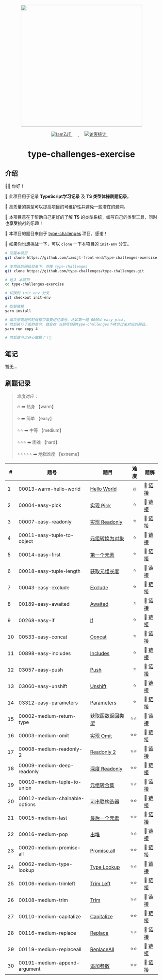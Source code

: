 <p align="center">
  <a href="https://github.com/type-challenges/type-challenges">
    <img src="https://github.com/type-challenges/type-challenges/blob/main/screenshots/logo.svg" width="400" alt=""/>
  </a>
</p>

<p align="center">
  <a href="https://github.com/iamzjt-front-end">
    <img src="https://img.shields.io/badge/Github-iamzjt--front--end-blue" alt="IamZJT" />
  </a>&emsp;
  <a href="https://www.typescriptlang.org/play?install-plugin=%40type-challenges%2Fplayground-plugin">
    <img src="https://img.shields.io/badge/Playground-143?logo=typescript&color=3178C6&logoColor=fff"  alt=""/>
  </a>&emsp;
  <a href="https://github.com/iamzjt-front-end">
    <img src="https://komarev.com/ghpvc/?username=iamzjt-front-end&label=++访客统计++&color=lightgrey" alt="访客统计" />
  </a>&emsp;
</p>

<h1 align="center">
  type-challenges-exercise
</h1>

## 介绍

👨‍💻 你好！

🔸 此项目用于记录 **TypeScript学习记录** 及 **TS 类型体操刷题记录**。

🔸 高质量的类型可以提高项目的可维护性并避免一些潜在的漏洞。

🔸 本项目意在于帮助自己更好的了解 **TS** 的类型系统，编写自己的类型工具，同时也享受挑战的乐趣！

🔸 本项目的题目来自于 [type-challenges](https://github.com/type-challenges/type-challenges) 项目，感谢！

🔸 如果你也想挑战一下，可以 `clone` 一下本项目的 `init-env` 分支。

```bash
# 克隆本项目
git clone https://github.com/iamzjt-front-end/type-challenges-exercise.git

# 本项目的同级目录下，克隆 type-challenges
git clone https://github.com/type-challenges/type-challenges.git

# 进入 本项目
cd type-challenges-exercise

# 切换到 init-env 分支
git checkout init-env

# 安装依赖
yarn install

# 每次想做题的时候都只需要记住编号，比如第一题 00004-easy-pick。
# 然后执行下面的命令，就会在 当前项目的type-challenges下拷贝过来对应的题目。
yarn run copy 4

# 然后就可以开心做题了！🤩
```

## 笔记

暂无...

## 刷题记录

> 难度对应： 
> 
> 🔥 ➡️ 热身 【warm】
> 
> ⭐ ➡️ 简单 【easy】
> 
> ⭐⭐ ➡️ 中等 【medium】
> 
> ⭐⭐⭐ ➡️ 困难 【hard】
> 
> ⭐⭐⭐⭐⭐ ➡️ 地狱难度 【extreme】

<table>
  <thead>
    <tr>
      <th>#</th>
      <th>题号</th>
      <th>题目</th>
      <th>难度</th>
      <th>题解</th>
    </tr>
  </thead>
  <tbody>
    <tr>
      <td>1</td>
      <td>00013-warm-hello-world</td>
      <td>
        <a href="https://github.com/iamzjt-front-end/type-challenges-exercise/blob/main/type-challenges/00013-warm-hello-world/README.zh-CN.md">Hello World</a>
      </td>
      <td align="center">🔥</td>
      <td>
        🎯 <a href="https://github.com/iamzjt-front-end/type-challenges-exercise/blob/main/type-challenges/00013-warm-hello-world/template.ts">链接</a>
      </td>
    </tr>
    <tr>
      <td>2</td>
      <td>00004-easy-pick</td>
      <td>
        <a href="https://github.com/iamzjt-front-end/type-challenges-exercise/blob/main/type-challenges/00004-easy-pick/README.zh-CN.md">实现 Pick</a>
      </td>
      <td align="center">⭐</td>
      <td>
        🎯 <a href="https://github.com/iamzjt-front-end/type-challenges-exercise/blob/main/type-challenges/00004-easy-pick/template.ts">链接</a>
      </td>
    </tr>
    <tr>
      <td>3</td>
      <td>00007-easy-readonly<td>
        <a href="https://github.com/iamzjt-front-end/type-challenges-exercise/blob/main/type-challenges/00007-easy-readonly/README.zh-CN.md">实现 Readonly</a>
      </td>
      <td align="center">⭐</td>
      <td>
        🎯 <a href="https://github.com/iamzjt-front-end/type-challenges-exercise/blob/main/type-challenges/00007-easy-readonly/template.ts">链接</a>
      </td>
    </tr>
    <tr>
      <td>4</td>
      <td>00011-easy-tuple-to-object</td>
      <td>
        <a href="https://github.com/iamzjt-front-end/type-challenges-exercise/blob/main/type-challenges/00011-easy-tuple-to-object/README.zh-CN.md">元组转换为对象</a>
      </td>
      <td align="center">⭐</td>
      <td>
        🎯 <a href="https://github.com/iamzjt-front-end/type-challenges-exercise/blob/main/type-challenges/00011-easy-tuple-to-object/template.ts">链接</a>
      </td>
    </tr>
    <tr>
      <td>5</td>
      <td>00014-easy-first</td>
      <td>
        <a href="https://github.com/iamzjt-front-end/type-challenges-exercise/blob/main/type-challenges/00014-easy-first/README.zh-CN.md">第一个元素</a>
      </td>
      <td align="center">⭐</td>
      <td>
        🎯 <a href="https://github.com/iamzjt-front-end/type-challenges-exercise/blob/main/type-challenges/00014-easy-first/template.ts">链接</a>
      </td>
    </tr>
    <tr>
      <td>6</td>
      <td>00018-easy-tuple-length</td>
      <td>
        <a href="https://github.com/iamzjt-front-end/type-challenges-exercise/blob/main/type-challenges/00018-easy-tuple-length/README.zh-CN.md">获取元组长度</a>
      </td>
      <td align="center">⭐</td>
      <td>
        🎯 <a href="https://github.com/iamzjt-front-end/type-challenges-exercise/blob/main/type-challenges/00018-easy-tuple-length/template.ts">链接</a>
      </td>
    </tr>
    <tr>
      <td>7</td>
      <td>00043-easy-exclude</td>
      <td>
        <a href="https://github.com/iamzjt-front-end/type-challenges-exercise/blob/main/type-challenges/00043-easy-exclude/README.zh-CN.md">Exclude</a>
      </td>
      <td align="center">⭐</td>
      <td>
        🎯 <a href="https://github.com/iamzjt-front-end/type-challenges-exercise/blob/main/type-challenges/00043-easy-exclude/template.ts">链接</a>
      </td>
    </tr>
    <tr>
      <td>8</td>
      <td>00189-easy-awaited</td>
      <td>
        <a href="https://github.com/iamzjt-front-end/type-challenges-exercise/blob/main/type-challenges/00189-easy-awaited/README.zh-CN.md">Awaited</a>
      </td>
      <td align="center">⭐</td>
      <td>
        🎯 <a href="https://github.com/iamzjt-front-end/type-challenges-exercise/blob/main/type-challenges/00189-easy-awaited/template.ts">链接</a>
      </td>
    </tr>
    <tr>
      <td>9</td>
      <td>00268-easy-if</td>
      <td>
        <a href="https://github.com/iamzjt-front-end/type-challenges-exercise/blob/main/type-challenges/00268-easy-if/README.zh-CN.md">If</a>
      </td>
      <td align="center">⭐</td>
      <td>
        🎯 <a href="https://github.com/iamzjt-front-end/type-challenges-exercise/blob/main/type-challenges/00268-easy-if/template.ts">链接</a>
      </td>
    </tr>
    <tr>
      <td>10</td>
      <td>00533-easy-concat</td>
      <td>
        <a href="https://github.com/iamzjt-front-end/type-challenges-exercise/blob/main/type-challenges/00533-easy-concat/README.zh-CN.md">Concat</a>
      </td>
      <td align="center">⭐</td>
      <td>
        🎯 <a href="https://github.com/iamzjt-front-end/type-challenges-exercise/blob/main/type-challenges/00533-easy-concat/template.ts">链接</a>
      </td>
    </tr>
    <tr>
      <td>11</td>
      <td>00898-easy-includes</td>
      <td>
        <a href="https://github.com/iamzjt-front-end/type-challenges-exercise/blob/main/type-challenges/00898-easy-includes/README.zh-CN.md">Includes</a>
      </td>
      <td align="center">⭐</td>
      <td>
        🎯 <a href="https://github.com/iamzjt-front-end/type-challenges-exercise/blob/main/type-challenges/00898-easy-includes/template.ts">链接</a>
      </td>
    </tr>
    <tr>
      <td>12</td>
      <td>03057-easy-push</td>
      <td>
        <a href="https://github.com/iamzjt-front-end/type-challenges-exercise/blob/main/type-challenges/03057-easy-push/README.zh-CN.md">Push</a>
      </td>
      <td align="center">⭐</td>
      <td>
        🎯 <a href="https://github.com/iamzjt-front-end/type-challenges-exercise/blob/main/type-challenges/03057-easy-push/template.ts">链接</a>
      </td>
    </tr>
    <tr>
      <td>13</td>
      <td>03060-easy-unshift</td>
      <td>
        <a href="https://github.com/iamzjt-front-end/type-challenges-exercise/blob/main/type-challenges/03060-easy-unshift/README.zh-CN.md">Unshift</a>
      </td>
      <td align="center">⭐</td>
      <td>
        🎯 <a href="https://github.com/iamzjt-front-end/type-challenges-exercise/blob/main/type-challenges/03060-easy-unshift/template.ts">链接</a>
      </td>
    </tr>
    <tr>
      <td>14</td>
      <td>03312-easy-parameters</td>
      <td>
        <a href="https://github.com/iamzjt-front-end/type-challenges-exercise/blob/main/type-challenges/03312-easy-parameters/README.zh-CN.md">Parameters</a>
      </td>
      <td align="center">⭐</td>
      <td>
        🎯 <a href="https://github.com/iamzjt-front-end/type-challenges-exercise/blob/main/type-challenges/03312-easy-parameters/template.ts">链接</a>
      </td>
    </tr>
    <tr>
      <td>15</td>
      <td>00002-medium-return-type</td>
      <td>
        <a href="https://github.com/iamzjt-front-end/type-challenges-exercise/blob/main/type-challenges/00002-medium-return-type/README.zh-CN.md">获取函数返回类型</a>
      </td>
      <td>⭐⭐</td>
      <td>
        🎯 <a href="https://github.com/iamzjt-front-end/type-challenges-exercise/blob/main/type-challenges/00002-medium-return-type/template.ts">链接</a>
      </td>
    </tr>
    <tr>
      <td>16</td>
      <td>00003-medium-omit</td>
      <td>
        <a href="https://github.com/iamzjt-front-end/type-challenges-exercise/blob/main/type-challenges/00003-medium-omit/README.zh-CN.md">实现 Omit</a>
      </td>
      <td>⭐⭐</td>
      <td>
        🎯 <a href="https://github.com/iamzjt-front-end/type-challenges-exercise/blob/main/type-challenges/00003-medium-omit/template.ts">链接</a>
      </td>
    </tr>
    <tr>
      <td>17</td>
      <td>00008-medium-readonly-2</td>
      <td>
        <a href="https://github.com/iamzjt-front-end/type-challenges-exercise/blob/main/type-challenges/00008-medium-readonly-2/README.zh-CN.md">Readonly 2</a>
      </td>
      <td>⭐⭐</td>
      <td>
        🎯 <a href="https://github.com/iamzjt-front-end/type-challenges-exercise/blob/main/type-challenges/00008-medium-readonly-2/template.ts">链接</a>
      </td>
    </tr>
    <tr>
      <td>18</td>
      <td>00009-medium-deep-readonly</td>
      <td>
        <a href="https://github.com/iamzjt-front-end/type-challenges-exercise/blob/main/type-challenges/00009-medium-deep-readonly/README.zh-CN.md">深度 Readonly</a>
      </td>
      <td>⭐⭐</td>
      <td>
        🎯 <a href="https://github.com/iamzjt-front-end/type-challenges-exercise/blob/main/type-challenges/00009-medium-deep-readonly/template.ts">链接</a>
      </td>
    </tr>
    <tr>
      <td>19</td>
      <td>00010-medium-tuple-to-union</td>
      <td>
        <a href="https://github.com/iamzjt-front-end/type-challenges-exercise/blob/main/type-challenges/00010-medium-tuple-to-union/README.zh-CN.md">元组转合集</a>
      </td>
      <td>⭐⭐</td>
      <td>
        🎯 <a href="https://github.com/iamzjt-front-end/type-challenges-exercise/blob/main/type-challenges/00010-medium-tuple-to-union/template.ts">链接</a>
      </td>
    </tr>
    <tr>
      <td>20</td>
      <td>00012-medium-chainable-options</td>
      <td>
        <a href="https://github.com/iamzjt-front-end/type-challenges-exercise/blob/main/type-challenges/00012-medium-chainable-options/README.zh-CN.md">可串联构造器</a>
      </td>
      <td>⭐⭐</td>
      <td>
        🎯 <a href="https://github.com/iamzjt-front-end/type-challenges-exercise/blob/main/type-challenges/00012-medium-chainable-options/template.ts">链接</a>
      </td>
    </tr>
    <tr>
      <td>21</td>
      <td>00015-medium-last</td>
      <td>
        <a href="https://github.com/iamzjt-front-end/type-challenges-exercise/blob/main/type-challenges/00015-medium-last/README.zh-CN.md">最后一个元素</a>
      </td>
      <td>⭐⭐</td>
      <td>
        🎯 <a href="https://github.com/iamzjt-front-end/type-challenges-exercise/blob/main/type-challenges/00015-medium-last/template.ts">链接</a>
      </td>
    </tr>
    <tr>
      <td>22</td>
      <td>00016-medium-pop</td>
      <td>
        <a href="https://github.com/iamzjt-front-end/type-challenges-exercise/blob/main/type-challenges/00016-medium-pop/README.zh-CN.md">出堆</a>
      </td>
      <td>⭐⭐</td>
      <td>
        🎯 <a href="https://github.com/iamzjt-front-end/type-challenges-exercise/blob/main/type-challenges/00016-medium-pop/template.ts">链接</a>
      </td>
    </tr>
    <tr>
      <td>23</td>
      <td>00020-medium-promise-all</td>
      <td>
        <a href="https://github.com/iamzjt-front-end/type-challenges-exercise/blob/main/type-challenges/00020-medium-promise-all/README.zh-CN.md">Promise.all</a>
      </td>
      <td>⭐⭐</td>
      <td>
        🎯 <a href="https://github.com/iamzjt-front-end/type-challenges-exercise/blob/main/type-challenges/00020-medium-promise-all/template.ts">链接</a>
      </td>
    </tr>
    <tr>
      <td>24</td>
      <td>00062-medium-type-lookup</td>
      <td>
        <a href="https://github.com/iamzjt-front-end/type-challenges-exercise/blob/main/type-challenges/00062-medium-type-lookup/README.zh-CN.md">Type Lookup</a>
      </td>
      <td>⭐⭐</td>
      <td>
        🎯 <a href="https://github.com/iamzjt-front-end/type-challenges-exercise/blob/main/type-challenges/00062-medium-type-lookup/template.ts">链接</a>
      </td>
    </tr>
    <tr>
      <td>25</td>
      <td>00106-medium-trimleft</td>
      <td>
        <a href="https://github.com/iamzjt-front-end/type-challenges-exercise/blob/main/type-challenges/00106-medium-trimleft/README.zh-CN.md">Trim Left</a>
      </td>
      <td>⭐⭐</td>
      <td>
        🎯 <a href="https://github.com/iamzjt-front-end/type-challenges-exercise/blob/main/type-challenges/00106-medium-trimleft/template.ts">链接</a>
      </td>
    </tr>
    <tr>
      <td>26</td>
      <td>00108-medium-trim</td>
      <td>
        <a href="https://github.com/iamzjt-front-end/type-challenges-exercise/blob/main/type-challenges/00108-medium-trim/README.zh-CN.md">Trim</a>
      </td>
      <td>⭐⭐</td>
      <td>
        🎯 <a href="https://github.com/iamzjt-front-end/type-challenges-exercise/blob/main/type-challenges/00108-medium-trim/template.ts">链接</a>
      </td>
    </tr>
    <tr>
      <td>27</td>
      <td>00110-medium-capitalize</td>
      <td>
        <a href="https://github.com/iamzjt-front-end/type-challenges-exercise/blob/main/type-challenges/00110-medium-capitalize/README.zh-CN.md">Capitalize</a>
      </td>
      <td>⭐⭐</td>
      <td>
        🎯 <a href="https://github.com/iamzjt-front-end/type-challenges-exercise/blob/main/type-challenges/00110-medium-capitalize/template.ts">链接</a>
      </td>
    </tr>
    <tr>
      <td>28</td>
      <td>00116-medium-replace</td>
      <td>
        <a href="https://github.com/iamzjt-front-end/type-challenges-exercise/blob/main/type-challenges/00116-medium-replace/README.zh-CN.md">Replace</a>
      </td>
      <td>⭐⭐</td>
      <td>
        🎯 <a href="https://github.com/iamzjt-front-end/type-challenges-exercise/blob/main/type-challenges/00116-medium-replace/template.ts">链接</a>
      </td>
    </tr>
    <tr>
      <td>29</td>
      <td>00119-medium-replaceall</td>
      <td>
        <a href="https://github.com/iamzjt-front-end/type-challenges-exercise/blob/main/type-challenges/00119-medium-replaceall/README.zh-CN.md">ReplaceAll</a>
      </td>
      <td>⭐⭐</td>
      <td>
        🎯 <a href="https://github.com/iamzjt-front-end/type-challenges-exercise/blob/main/type-challenges/00119-medium-replaceall/template.ts">链接</a>
      </td>
    </tr>
    <tr>
      <td>30</td>
      <td>00191-medium-append-argument</td>
      <td>
        <a href="https://github.com/iamzjt-front-end/type-challenges-exercise/blob/main/type-challenges/00191-medium-append-argument/README.zh-CN.md">追加参数</a>
      </td>
      <td>⭐⭐</td>
      <td>
        🎯 <a href="https://github.com/iamzjt-front-end/type-challenges-exercise/blob/main/type-challenges/00191-medium-append-argument/template.ts">链接</a>
      </td>
    </tr>
  </tbody>
</table>
